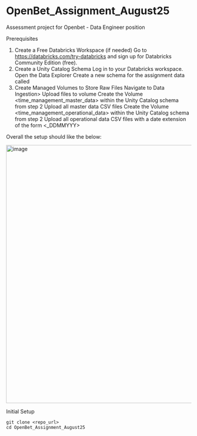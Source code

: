# OpenBet_Assignment_August25

Assessment project for Openbet - Data Engineer position


Prerequisites 
  1. Create a Free Databricks Workspace (if needed)
      Go to https://databricks.com/try-databricks and sign up for Databricks Community Edition (free).
  2. Create a Unity Catalog Schema
       Log in to your Databricks workspace.
       Open the Data Explorer
       Create a new schema for the assignment data called <openbet>
  3. Create Managed Volumes to Store Raw Files
        Navigate to Data Ingestion> Upload files to volume
        Create the Volume <time_management_master_data> within the Unity Catalog schema <openbet> from step 2
        Upload all master data CSV files
        Create the Volume <time_management_operational_data> within the Unity Catalog schema <openbet> from step 2
        Upload all operational data CSV files with a date extension of the form <_DDMMYYY>
  
  Overall the setup should like the below:
  
<img width="1839" height="700" alt="image" src="https://github.com/user-attachments/assets/a3a9c3c6-b894-4fe7-9e36-748f115c9643" />

     
Initial Setup

    git clone <repo_url>
    cd OpenBet_Assignment_August25
